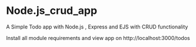 # Node.js_crud_app
A Simple Todo app with Node.js , Express and EJS with CRUD functionality

Install all module requirements and view app on http://localhost:3000/todos
